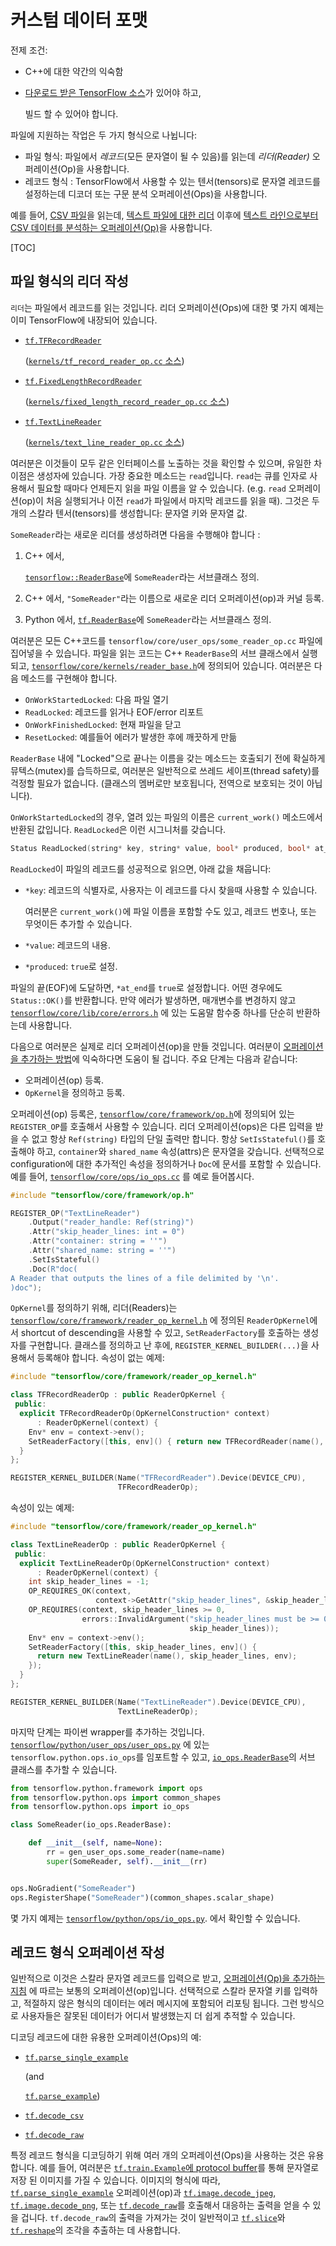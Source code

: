 # 커스텀 데이터 포맷

전제 조건:

* C++에 대한 약간의 익숙함
* [다운로드 받은 TensorFlow 소스](../index-1/os_setup.md#installing-from-sources)가 있어야 하고,

  빌드 할 수 있어야 합니다.

파일에 지원하는 작업은 두 가지 형식으로 나뉩니다:

* 파일 형식: 파일에서 _레코드_\(모든 문자열이 될 수 있음\)를 읽는데 _리더\(Reader\)_ 오퍼레이션\(Op\)을 사용합니다.
* 레코드 형식 : TensorFlow에서 사용할 수 있는 텐서\(tensors\)로 문자열 레코드를 설정하는데 디코더 또는 구문 분석 오퍼레이션\(Ops\)을 사용합니다.

예를 들어, [CSV 파일](https://en.wikipedia.org/wiki/Comma-separated_values)을 읽는데, [텍스트 파일에 대한 리더](../index-4/index-1/io_ops.md#TextLineReader) 이후에 [텍스트 라인으로부터 CSV 데이터를 분석하는 오퍼레이션\(Op\)](../index-4/index-1/io_ops.md#decode_csv)을 사용합니다.

\[TOC\]

## 파일 형식의 리더 작성

`리더`는 파일에서 레코드를 읽는 것입니다. 리더 오퍼레이션\(Ops\)에 대한 몇 가지 예제는 이미 TensorFlow에 내장되어 있습니다.

* [`tf.TFRecordReader`](../index-4/index-1/io_ops.md#TFRecordReader)

  \([`kernels/tf_record_reader_op.cc` 소스](https://www.tensorflow.org/code/tensorflow/core/kernels/tf_record_reader_op.cc)\)

* [`tf.FixedLengthRecordReader`](../index-4/index-1/io_ops.md#FixedLengthRecordReader)

  \([`kernels/fixed_length_record_reader_op.cc` 소스](https://www.tensorflow.org/code/tensorflow/core/kernels/fixed_length_record_reader_op.cc)\)

* [`tf.TextLineReader`](../index-4/index-1/io_ops.md#TextLineReader)

  \([`kernels/text_line_reader_op.cc` 소스](https://www.tensorflow.org/code/tensorflow/core/kernels/text_line_reader_op.cc)\)

여러분은 이것들이 모두 같은 인터페이스를 노출하는 것을 확인할 수 있으며, 유일한 차이점은 생성자에 있습니다. 가장 중요한 메소드는 `read`입니다. `read`는 큐를 인자로 사용해서 필요할 때마다 언제든지 읽을 파일 이름을 알 수 있습니다. \(e.g. `read` 오퍼레이션\(op\)이 처음 실행되거나 이전 `read`가 파일에서 마지막 레코드를 읽을 때\). 그것은 두 개의 스칼라 텐서\(tensors\)를 생성합니다: 문자열 키와 문자열 값.

`SomeReader`라는 새로운 리더를 생성하려면 다음을 수행해야 합니다 :

1. C++ 에서,

   [`tensorflow::ReaderBase`](https://www.tensorflow.org/code/tensorflow/core/kernels/reader_base.h)에 `SomeReader`라는 서브클래스 정의.

2. C++ 에서, `"SomeReader"`라는 이름으로 새로운 리더 오퍼레이션\(op\)과 커널 등록.
3. Python 에서, [`tf.ReaderBase`](https://www.tensorflow.org/code/tensorflow/python/ops/io_ops.py)에 `SomeReader`라는 서브클래스 정의.

여러분은 모든 C++코드를 `tensorflow/core/user_ops/some_reader_op.cc` 파일에 집어넣을 수 있습니다. 파일을 읽는 코드는 C++ `ReaderBase`의 서브 클래스에서 실행되고, [`tensorflow/core/kernels/reader_base.h`](https://www.tensorflow.org/code/tensorflow/core/kernels/reader_base.h)에 정의되어 있습니다. 여러분은 다음 메소드를 구현해야 합니다.

* `OnWorkStartedLocked`: 다음 파일 열기
* `ReadLocked`: 레코드를 읽거나 EOF/error 리포트
* `OnWorkFinishedLocked`: 현재 파일을 닫고
* `ResetLocked`: 예를들어 에러가 발생한 후에 깨끗하게 만듦

`ReaderBase` 내에 "Locked"으로 끝나는 이름을 갖는 메소드는 호출되기 전에 확실하게 뮤텍스\(mutex\)를 습득하므로, 여러분은 일반적으로 쓰레드 세이프\(thread safety\)를 걱정할 필요가 없습니다. \(클래스의 멤버로만 보호됩니다, 전역으로 보호되는 것이 아닙니다\).

`OnWorkStartedLocked`의 경우, 열려 있는 파일의 이름은 `current_work()` 메소드에서 반환된 값입니다. `ReadLocked`은 이런 시그니처를 갖습니다.

```cpp
Status ReadLocked(string* key, string* value, bool* produced, bool* at_end)
```

`ReadLocked`이 파일의 레코드를 성공적으로 읽으면, 아래 값을 채웁니다:

* `*key`: 레코드의 식별자로, 사용자는 이 레코드를 다시 찾을때 사용할 수 있습니다.

  여러분은 `current_work()`에 파일 이름을 포함할 수도 있고, 레코드 번호나, 또는 무엇이든 추가할 수 있습니다.

* `*value`: 레코드의 내용.
* `*produced`: `true`로 설정.

파일의 끝\(EOF\)에 도달하면, `*at_end`를 `true`로 설정합니다. 어떤 경우에도 `Status::OK()`를 반환합니다. 만약 에러가 발생하면, 매개변수를 변경하지 않고 [`tensorflow/core/lib/core/errors.h`](https://www.tensorflow.org/code/tensorflow/core/lib/core/errors.h) 에 있는 도움말 함수중 하나를 단순히 반환하는데 사용합니다.

다음으로 여러분은 실제로 리더 오퍼레이션\(op\)을 만들 것입니다. 여러분이 [오퍼레이션을 추가하는 방법](index-7.md)에 익숙하다면 도움이 될 겁니다. 주요 단계는 다음과 같습니다:

* 오퍼레이션\(op\) 등록.
* `OpKernel`을 정의하고 등록.

오퍼레이션\(op\) 등록은, [`tensorflow/core/framework/op.h`](https://www.tensorflow.org/code/tensorflow/core/framework/op.h)에 정의되어 있는 `REGISTER_OP`를 호출해서 사용할 수 있습니다. 리더 오퍼레이션\(ops\)은 다른 입력을 받을 수 없고 항상 `Ref(string)` 타입의 단일 출력만 합니다. 항상 `SetIsStateful()`를 호출해야 하고, `container`와 `shared_name` 속성\(attrs\)은 문자열을 갖습니다. 선택적으로 configuration에 대한 추가적인 속성을 정의하거나 `Doc`에 문서를 포함할 수 있습니다. 예를 들어, [`tensorflow/core/ops/io_ops.cc`](https://www.tensorflow.org/code/tensorflow/core/ops/io_ops.cc) 를 예로 들어봅시다.

```cpp
#include "tensorflow/core/framework/op.h"

REGISTER_OP("TextLineReader")
    .Output("reader_handle: Ref(string)")
    .Attr("skip_header_lines: int = 0")
    .Attr("container: string = ''")
    .Attr("shared_name: string = ''")
    .SetIsStateful()
    .Doc(R"doc(
A Reader that outputs the lines of a file delimited by '\n'.
)doc");
```

`OpKernel`를 정의하기 위해, 리더\(Readers\)는 [`tensorflow/core/framework/reader_op_kernel.h`](https://www.tensorflow.org/code/tensorflow/core/framework/reader_op_kernel.h) 에 정의된 `ReaderOpKernel`에서 shortcut of descending을 사용할 수 있고, `SetReaderFactory`를 호출하는 생성자를 구현합니다. 클래스를 정의하고 난 후에, `REGISTER_KERNEL_BUILDER(...)`을 사용해서 등록해야 합니다. 속성이 없는 예제:

```cpp
#include "tensorflow/core/framework/reader_op_kernel.h"

class TFRecordReaderOp : public ReaderOpKernel {
 public:
  explicit TFRecordReaderOp(OpKernelConstruction* context)
      : ReaderOpKernel(context) {
    Env* env = context->env();
    SetReaderFactory([this, env]() { return new TFRecordReader(name(), env); });
  }
};

REGISTER_KERNEL_BUILDER(Name("TFRecordReader").Device(DEVICE_CPU),
                        TFRecordReaderOp);
```

속성이 있는 예제:

```cpp
#include "tensorflow/core/framework/reader_op_kernel.h"

class TextLineReaderOp : public ReaderOpKernel {
 public:
  explicit TextLineReaderOp(OpKernelConstruction* context)
      : ReaderOpKernel(context) {
    int skip_header_lines = -1;
    OP_REQUIRES_OK(context,
                   context->GetAttr("skip_header_lines", &skip_header_lines));
    OP_REQUIRES(context, skip_header_lines >= 0,
                errors::InvalidArgument("skip_header_lines must be >= 0 not ",
                                        skip_header_lines));
    Env* env = context->env();
    SetReaderFactory([this, skip_header_lines, env]() {
      return new TextLineReader(name(), skip_header_lines, env);
    });
  }
};

REGISTER_KERNEL_BUILDER(Name("TextLineReader").Device(DEVICE_CPU),
                        TextLineReaderOp);
```

마지막 단계는 파이썬 wrapper를 추가하는 것입니다. [`tensorflow/python/user_ops/user_ops.py`](https://www.tensorflow.org/code/tensorflow/python/user_ops/user_ops.py) 에 있는 `tensorflow.python.ops.io_ops`를 임포트할 수 있고, [`io_ops.ReaderBase`](https://www.tensorflow.org/code/tensorflow/python/ops/io_ops.py)의 서브 클래스를 추가할 수 있습니다.

```python
from tensorflow.python.framework import ops
from tensorflow.python.ops import common_shapes
from tensorflow.python.ops import io_ops

class SomeReader(io_ops.ReaderBase):

    def __init__(self, name=None):
        rr = gen_user_ops.some_reader(name=name)
        super(SomeReader, self).__init__(rr)


ops.NoGradient("SomeReader")
ops.RegisterShape("SomeReader")(common_shapes.scalar_shape)
```

몇 가지 예제는 [`tensorflow/python/ops/io_ops.py`](https://www.tensorflow.org/code/tensorflow/python/ops/io_ops.py). 에서 확인할 수 있습니다.

## 레코드 형식 오퍼레이션 작성

일반적으로 이것은 스칼라 문자열 레코드를 입력으로 받고, [오퍼레이션\(Op\)을 추가하는 지침](index-7.md) 에 따르는 보통의 오퍼레이션\(op\)입니다. 선택적으로 스칼라 문자열 키를 입력하고, 적절하지 않은 형식의 데이터는 에러 메시지에 포함되어 리포팅 됩니다. 그런 방식으로 사용자들은 잘못된 데이터가 어디서 발생했는지 더 쉽게 추적할 수 있습니다.

디코딩 레코드에 대한 유용한 오퍼레이션\(Ops\)의 예:

* [`tf.parse_single_example`](../index-4/index-1/io_ops.md#parse_single_example)

  \(and

  [`tf.parse_example`](../index-4/index-1/io_ops.md#parse_example)\)

* [`tf.decode_csv`](../index-4/index-1/io_ops.md#decode_csv)
* [`tf.decode_raw`](../index-4/index-1/io_ops.md#decode_raw)

특정 레코드 형식을 디코딩하기 위해 여러 개의 오퍼레이션\(Ops\)을 사용하는 것은 유용합니다. 예를 들어, 여러분은 [`tf.train.Example`에 protocol buffer](https://www.tensorflow.org/code/tensorflow/core/example/example.proto)를 통해 문자열로 저장 된 이미지를 가질 수 있습니다. 이미지의 형식에 따라, [`tf.parse_single_example`](../index-4/index-1/io_ops.md#parse_single_example) 오퍼레이션\(op\)과 [`tf.image.decode_jpeg`](../index-4/index-1/image.md#decode_jpeg), [`tf.image.decode_png`](../index-4/index-1/image.md#decode_png), 또는 [`tf.decode_raw`](../index-4/index-1/io_ops.md#decode_raw)를 호출해서 대응하는 출력을 얻을 수 있을 겁니다. `tf.decode_raw`의 출력을 가져가는 것이 일반적이고 [`tf.slice`](../index-4/index-1/array_ops.md#slice)와 [`tf.reshape`](../index-4/index-1/array_ops.md#reshape)의 조각을 추출하는 데 사용합니다.

